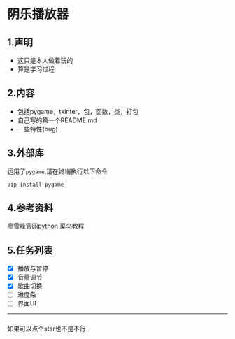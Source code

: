 # 阴乐播放器

## 1.声明
- 这只是本人做着玩的
- 算是学习过程

## 2.内容
- 包括pygame，tkinter，包，函数，类，打包
- 自己写的第一个README.md
- 一些特性(bug)

## 3.外部库
运用了`pygame`,请在终端执行以下命令
```bash
pip install pygame
```
## 4.参考资料
[廖雪峰官网python](https://liaoxuefeng.com/books/python/introduction/index.html)
[菜鸟教程](https://www.runoob.com/python/python-gui-tkinter.html)

## 5.任务列表
- [x] 播放与暂停
- [x] 音量调节
- [x] 歌曲切换
- [ ] 进度条
- [ ] 界面UI

---
###
如果可以点个star也不是不行